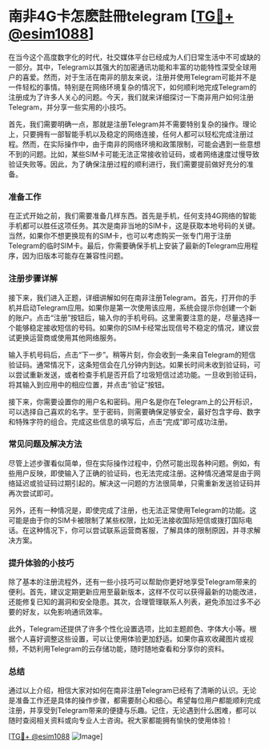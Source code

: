 # 南非4G卡怎麽註冊telegram [[TG💪+ @esim1088](https://t.me/s/esim1088)]

在当今这个高度数字化的时代，社交媒体平台已经成为人们日常生活中不可或缺的一部分。其中，Telegram以其强大的加密通讯功能和丰富的功能特性深受全球用户的喜爱。然而，对于生活在南非的朋友来说，注册并使用Telegram可能并不是一件轻松的事情。特别是在网络环境复杂的情况下，如何顺利地完成Telegram的注册成为了许多人关心的问题。今天，我们就来详细探讨一下南非用户如何注册Telegram，并分享一些实用的小技巧。

首先，我们需要明确一点，那就是注册Telegram并不需要特别复杂的操作。理论上，只要拥有一部智能手机以及稳定的网络连接，任何人都可以轻松完成注册过程。然而，在实际操作中，由于南非的网络环境和政策限制，可能会遇到一些意想不到的问题。比如，某些SIM卡可能无法正常接收验证码，或者网络速度过慢导致验证失败等。因此，为了确保注册过程的顺利进行，我们需要提前做好充分的准备。

### 准备工作

在正式开始之前，我们需要准备几样东西。首先是手机，任何支持4G网络的智能手机都可以胜任这项任务。其次是南非当地的SIM卡，这是获取本地号码的关键。当然，如果你不想更换现有的SIM卡，也可以考虑购买一张专门用于注册Telegram的临时SIM卡。最后，你需要确保手机上安装了最新的Telegram应用程序，因为旧版本可能存在兼容性问题。

### 注册步骤详解

接下来，我们进入正题，详细讲解如何在南非注册Telegram。首先，打开你的手机并启动Telegram应用。如果你是第一次使用该应用，系统会提示你创建一个新的账户。点击“注册”按钮后，输入你的手机号码。这里需要注意的是，尽量选择一个能够稳定接收短信的号码。如果你的SIM卡经常出现信号不稳定的情况，建议尝试更换运营商或使用其他网络服务。

输入手机号码后，点击“下一步”。稍等片刻，你会收到一条来自Telegram的短信验证码。通常情况下，这条短信会在几分钟内到达。如果长时间未收到验证码，可以尝试重新发送，或者检查手机是否开启了垃圾短信过滤功能。一旦收到验证码，将其输入到应用中的相应位置，并点击“验证”按钮。

接下来，你需要设置你的用户名和密码。用户名是你在Telegram上的公开标识，可以选择自己喜欢的名字。至于密码，则需要确保足够安全，最好包含字母、数字和特殊字符的组合。完成这些信息的填写后，点击“完成”即可成功注册。

### 常见问题及解决方法

尽管上述步骤看似简单，但在实际操作过程中，仍然可能出现各种问题。例如，有些用户反映，即使输入了正确的验证码，也无法完成注册。这种情况通常是由于网络延迟或验证码过期引起的。解决这一问题的方法很简单，只需重新发送验证码并再次尝试即可。

另外，还有一种情况是，即使完成了注册，也无法正常使用Telegram的功能。这可能是由于你的SIM卡被限制了某些权限，比如无法接收国际短信或拨打国际电话。在这种情况下，你可以尝试联系运营商客服，了解具体的限制原因，并寻求解决方案。

### 提升体验的小技巧

除了基本的注册流程外，还有一些小技巧可以帮助你更好地享受Telegram带来的便利。首先，建议定期更新应用至最新版本，这样不仅可以获得最新的功能改进，还能修复已知的漏洞和安全隐患。其次，合理管理联系人列表，避免添加过多不必要的好友，以免影响通讯效率。

此外，Telegram还提供了许多个性化设置选项，比如主题颜色、字体大小等。根据个人喜好调整这些设置，可以让使用体验更加舒适。如果你喜欢收藏图片或视频，不妨利用Telegram的云存储功能，随时随地查看和分享你的资料。

### 总结

通过以上介绍，相信大家对如何在南非注册Telegram已经有了清晰的认识。无论是准备工作还是具体的操作步骤，都需要耐心和细心。希望每位用户都能顺利完成注册，并享受到Telegram带来的便捷与乐趣。记住，无论遇到什么困难，都可以随时查阅相关资料或向专业人士咨询。祝大家都能拥有愉快的使用体验！

[[TG💪+ @esim1088](https://t.me/s/esim1088) ![Image](https://i.postimg.cc/4NQfJmqS/Snipaste-2025-05-13-00-14-12.png)]